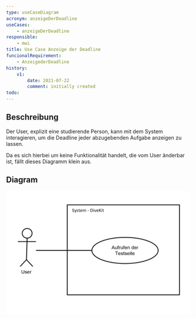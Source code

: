 ```yaml
---
type: useCaseDiagram
acronym: anzeigeDerDeadline
useCases:
    - anzeigeDerDeadline
responsible:
    - mwi
title: Use Case Anzeige der Deadline
funcionalRequirement:
    - AnzeigederDeadline
history:
    v1:
        date: 2021-07-22
        comment: initially created
todo:
---
```


## Beschreibung

Der User, explizit eine studierende Person, kann mit dem System interagieren, um die Deadline jeder abzugebenden Aufgabe
anzeigen zu lassen.

Da es sich hierbei um keine Funktionalität handelt, die vom User änderbar ist, fällt dieses Diagramm klein aus.

## Diagram

![darkmode](./diagrams/useCaseAnzeigeDerDeadline.png)

